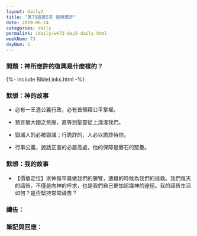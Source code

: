 ```yaml
---
layout: daily2
title: "第73週第5天 復興應許"
date: 2019-06-14
categories: daily
permalink: /daily/wk73-day5-daily.html
weekNum: 73
dayNum: 5
---
```


### 問題：神所應許的復興是什麼樣的？
 
{%- include BibleLinks.html -%}

### 默想：神的故事
+ 必有一王憑公義行政，必有首領藉公平掌權。

+ 預言猶大國之荒廢，直等到聖靈從上澆灌我們。

+ 毀滅人的必被毀滅；行詭詐的，人必以詭詐待你。

+ 行事公義，說話正直的必居高處，他的保障是磐石的堅壘。

### 默想：我的故事
+ 【價值定位】求神每早晨做我們的膀臂，遭難的時候為我們的拯救。我們每天的禱告，不僅是向神的呼求，也是我們自己更加認識神的途徑。我的禱告生活如何？是否堅持常常禱告？

### 禱告：

### 筆記與回應：
